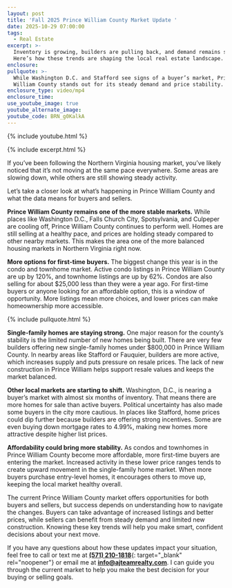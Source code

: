```yaml
---
layout: post
title: 'Fall 2025 Prince William County Market Update '
date: 2025-10-29 07:00:00
tags:
  - Real Estate
excerpt: >-
  Inventory is growing, builders are pulling back, and demand remains steady.
  Here’s how these trends are shaping the local real estate landscape.
enclosure:
pullquote: >-
  While Washington D.C. and Stafford see signs of a buyer’s market, Prince
  William County stands out for its steady demand and price stability.
enclosure_type: video/mp4
enclosure_time:
use_youtube_image: true
youtube_alternate_image:
youtube_code: BRN_g0KalkA
---
```

{% include youtube.html %}

{% include excerpt.html %}

If you’ve been following the Northern Virginia housing market, you’ve likely noticed that it’s not moving at the same pace everywhere. Some areas are slowing down, while others are still showing steady activity.

Let’s take a closer look at what’s happening in Prince William County and what the data means for buyers and sellers.

**Prince William County remains one of the more stable markets.** While places like Washington D.C., Falls Church City, Spotsylvania, and Culpeper are cooling off, Prince William County continues to perform well. Homes are still selling at a healthy pace, and prices are holding steady compared to other nearby markets. This makes the area one of the more balanced housing markets in Northern Virginia right now.

**More options for first-time buyers.** The biggest change this year is in the condo and townhome market. Active condo listings in Prince William County are up by 120%, and townhome listings are up by 62%. Condos are also selling for about $25,000 less than they were a year ago. For first-time buyers or anyone looking for an affordable option, this is a window of opportunity. More listings mean more choices, and lower prices can make homeownership more accessible.

{% include pullquote.html %}

**Single-family homes are staying strong.** One major reason for the county’s stability is the limited number of new homes being built. There are very few builders offering new single-family homes under $800,000 in Prince William County. In nearby areas like Stafford or Fauquier, builders are more active, which increases supply and puts pressure on resale prices. The lack of new construction in Prince William helps support resale values and keeps the market balanced.

**Other local markets are starting to shift.** Washington, D.C., is nearing a buyer’s market with almost six months of inventory. That means there are more homes for sale than active buyers. Political uncertainty has also made some buyers in the city more cautious. In places like Stafford, home prices could dip further because builders are offering strong incentives. Some are even buying down mortgage rates to 4.99%, making new homes more attractive despite higher list prices.

**Affordability could bring more stability.** As condos and townhomes in Prince William County become more affordable, more first-time buyers are entering the market. Increased activity in these lower price ranges tends to create upward movement in the single-family home market. When more buyers purchase entry-level homes, it encourages others to move up, keeping the local market healthy overall.

The current Prince William County market offers opportunities for both buyers and sellers, but success depends on understanding how to navigate the changes. Buyers can take advantage of increased listings and better prices, while sellers can benefit from steady demand and limited new construction. Knowing these key trends will help you make smart, confident decisions about your next move.

If you have any questions about how these updates impact your situation, feel free to call or text me at [**(571) 210-1818**](tel:5712101818){: target="_blank" rel="noopener"} or email me at [**info@ajteamrealty.com**](mailto:info@ajteamrealty.com). I can guide you through the current market to help you make the best decision for your buying or selling goals.